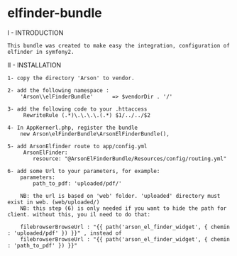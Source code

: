 elfinder-bundle
===============
I - INTRODUCTION

    This bundle was created to make easy the integration, configuration of elfinder in symfony2.

II - INSTALLATION

    1- copy the directory 'Arson' to vendor.
    
    2- add the following namespace :
        'Arson\\elFinderBundle'      => $vendorDir . '/'
        
    3- add the following code to your .httaccess
         RewriteRule (.*)\.\.\.\.(.*) $1/../../$2
    
    4- In AppKernerl.php, register the bundle 
        new Arson\elFinderBundle\ArsonElFinderBundle(),
     
    5- add ArsonElfinder route to app/config.yml
         ArsonElFinder:
            resource: "@ArsonElFinderBundle/Resources/config/routing.yml"
     
    6- add some Url to your parameters, for example:
        parameters:
            path_to_pdf: 'uploaded/pdf/'
            
        NB: the url is based on 'web' folder. 'uploaded' directory must exist in web. (web/uploaded/)
        NB: this step (6) is only needed if you want to hide the path for client. without this, you il need to do that:
        
        filebrowserBrowseUrl : "{{ path('arson_el_finder_widget', { chemin : 'uploaded/pdf' }) }}" , instead of
        filebrowserBrowseUrl : "{{ path('arson_el_finder_widget', { chemin : 'path_to_pdf' }) }}"             
         
        
